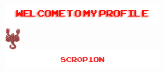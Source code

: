   <img src="https://github.com/Scr0p1on/Scr0p1on/blob/main/welcomep.png?raw=true" style="max-width: 100%;" alt="Welcome to my Github Profile" />

<img src="https://raw.githubusercontent.com/Scr0p1on/Scr0p1on/main/animated-scorpion-image-0002.gif" width="50">  <img src="https://raw.githubusercontent.com/Scr0p1on/Scr0p1on/main/nickname.png?raw=true" style="max-width: 100%;" />


